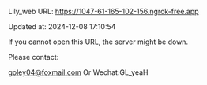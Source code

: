 Lily_web URL: https://1047-61-165-102-156.ngrok-free.app

Updated at: 2024-12-08 17:10:54

If you cannot open this URL, the server might be down.

Please contact: 

goley04@foxmail.com Or Wechat:GL_yeaH